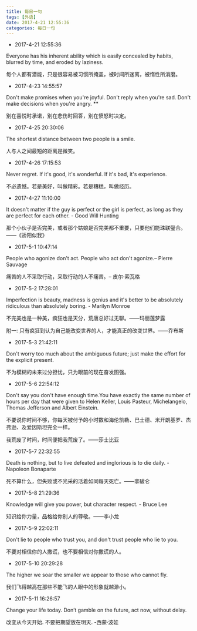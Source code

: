```yaml
---
title: 每日一句
tags: [外语]
date: 2017-4-21 12:55:36 
categories: 每日一句
---
```


- 2017-4-21 12:55:36 


Everyone has his inherent ability which is easily concealed by habits, blurred by time, and eroded by laziness. 

每个人都有潜能，只是很容易被习惯所掩盖，被时间所迷离，被惰性所消磨。

- 2017-4-23 14:55:57

Don't make promises when you're joyful. Don't reply when you're sad. Don't make decisions when you're angry. **

别在喜悦时承诺，别在悲伤时回答，别在愤怒时决定。

- 2017-4-25 20:30:06

The shortest distance between two people is a smile. 

人与人之间最短的距离是微笑。

- 2017-4-26 17:15:53

Never regret. If it's good, it's wonderful. If it's bad, it's experience. 

不必遗憾。若是美好，叫做精彩。若是糟糕，叫做经历。

- 2017-4-27 11:10:00

It doesn't matter if the guy is perfect or the girl is perfect, as long as they are perfect for each other. - Good Will Hunting 

那个小伙子是否完美，或者那个姑娘是否完美都不重要，只要他们能珠联璧合。——《骄阳似我》

- 2017-5-1 10:47:14

People who agonize don't act. People who act don't agonize.– Pierre Sauvage 

痛苦的人不采取行动，采取行动的人不痛苦。– 皮尔·索瓦格

- 2017-5-2 17:28:01

Imperfection is beauty, madness is genius and it's better to be absolutely ridiculous than absolutely boring. - Marilyn Monroe 

不完美也是一种美，疯狂也是天分，荒唐总好过无聊。——玛丽莲梦露

附一: 只有疯狂到认为自己能改变世界的人，才能真正的改变世界。——乔布斯

- 2017-5-3 21:42:11

Don't worry too much about the ambiguous future; just make the effort for the explicit present. 

不为模糊的未来过分担忧，只为眼前的现在奋发图强。

- 2017-5-6 22:54:12

Don't say you don't have enough time.You have exactly the same number of hours per day that were given to Helen Keller, Louis Pasteur, Michelangelo, Thomas Jefferson and Albert Einstein. 

不要说你时间不够，你每天被付予的小时数和海伦凯勒、巴士德、米开朗基罗、杰弗逊、及爱因斯坦完全一样。

我荒废了时间，时间便把我荒废了。——莎士比亚

- 2017-5-7 22:32:55

Death is nothing, but to live defeated and inglorious is to die daily. - Napoleon Bonaparte 

死不算什么，但失败或不光采的活着如同每天死亡。——拿破仑

- 2017-5-8 21:29:36

Knowledge will give you power, but character respect. - Bruce Lee 

知识给你力量，品格给你别人的尊敬。——李小龙

- 2017-5-9 22:02:11

Don't lie to people who trust you, and don't trust people who lie to you. 

不要对相信你的人撒谎，也不要相信对你撒谎的人。

- 2017-5-10 20:29:28

The higher we soar the smaller we appear to those who cannot fly.  

我们飞得越高在那些不能飞的人眼中的形象就越渺小。

- 2017-5-11 16:26:57

Change your life today. Don’t gamble on the future, act now, without delay.

改变从今天开始. 不要把期望放在明天. -西蒙·波娃 
